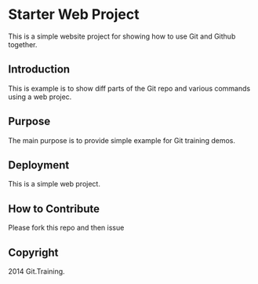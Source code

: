 # Starter Web Project
This is a simple website project for showing how to use Git and Github together.

## Introduction
This is example is to show diff parts of the Git repo 
and various commands using a web projec.

## Purpose

The main purpose is to provide simple example for Git training demos.

## Deployment
This is a simple web project.

## How to Contribute
Please fork this repo and then issue

## Copyright

2014 Git.Training.